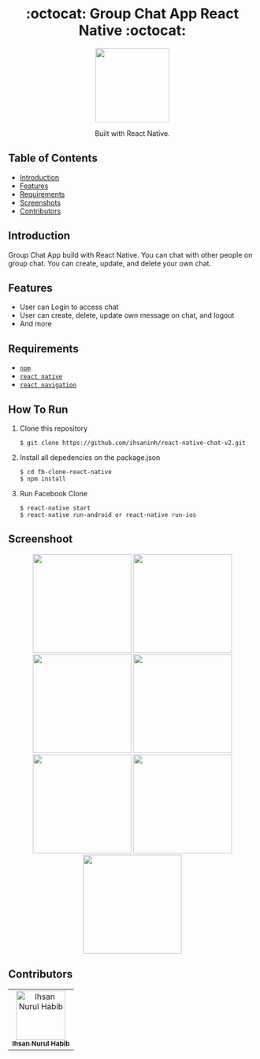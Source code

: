 <h1 align="center">:octocat: Group Chat App React Native :octocat:</h1>

  <p align="center">
  <img width="150" src="http://icons.iconarchive.com/icons/webalys/kameleon.pics/512/Chat-2-icon.png"/>
  </p>
  <p align="center">
  Built with React Native.
   </p>

## Table of Contents

- [Introduction](#introduction)
- [Features](#features)
- [Requirements](#requirements)
- [Screenshots](#screenshots)
- [Contributors](#contributors)

## Introduction
Group Chat App build with React Native. You can chat with other people on group chat. You can create, update, and delete your own chat.


## Features
* User can Login to access chat
* User can create, delete, update own message on chat, and logout
* And more

## Requirements
* [`npm`](https://www.npmjs.com/get-npm)
* [`react native`](https://facebook.github.io/react-native)
* [`react navigation`](https://reactnavigation.org/)


## How To Run

1. Clone this repository
   ```
   $ git clone https://github.com/ihsaninh/react-native-chat-v2.git
   ```
2. Install all depedencies on the package.json
   ```
   $ cd fb-clone-react-native
   $ npm install
   ```
3. Run Facebook Clone
   ```
   $ react-native start
   $ react-native run-android or react-native run-ios
   ```

## Screenshoot
<div align="center">
    <img width="200" src="https://github.com/ihsaninh/fb-clone-react-native/blob/master/screenshots/LOGIN.png">   
    <img width="200" src="https://github.com/ihsaninh/fb-clone-react-native/blob/master/screenshots/FEED.png">  
    <img width="200" src="https://github.com/ihsaninh/fb-clone-react-native/blob/master/screenshots/FRIENDLIST.png">    
    <img width="200" src="https://github.com/ihsaninh/fb-clone-react-native/blob/master/screenshots/ADDSTATUS.png">   
    <img width="200" src="https://github.com/ihsaninh/fb-clone-react-native/blob/master/screenshots/MARKETPLACE.png">   
    <img width="200" src="https://github.com/ihsaninh/fb-clone-react-native/blob/master/screenshots/MORESETTING.png">   
    <img width="200" src="https://github.com/ihsaninh/fb-clone-react-native/blob/master/screenshots/NOTIFICATION.png">   
</div>


## Contributors
<center>
  <table>
    <tr>
      <td align="center">
        <a href="https://github.com/ihsaninh">
          <img width="100" src="https://avatars0.githubusercontent.com/u/24758414?s=460&v=4" alt="Ihsan Nurul Habib"><br/>
          <sub><b>Ihsan Nurul Habib</b></sub>
        </a>
      </td>
    </tr>
  </table>
</center>
